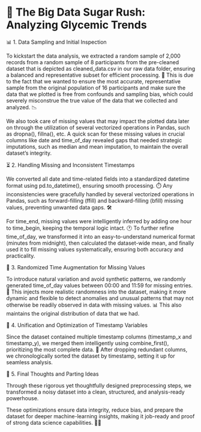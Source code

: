 # 🚀 The Big Data Sugar Rush: Analyzing Glycemic Trends

📊 1. Data Sampling and Initial Inspection

To kickstart the data analysis, we extracted a random sample of 2,000 records from a
random sample of 8 participants from the pre-cleaned dataset
that is depicted as cleaned_data.csv in our raw data folder,
ensuring a balanced and representative subset for efficient processing. 🧐
This is due to the fact that we wanted to ensure the most accurate, representative
sample from the original population of 16 participants and make sure the data
that we plotted is free from confounds and sampling bias, which could severely
misconstrue the true value of the data that we collected and analyzed. 📉

We also took care of missing values that may impact the plotted data later on
through the utilization of several vectorized operations in Pandas, such as dropna(), fillna(), etc.
A quick scan for these missing values in crucial columns like date and time_of_day revealed gaps that
needed strategic imputations, such as median and mean imputation, to maintain the overall dataset’s integrity.



⏳ 2. Handling Missing and Inconsistent Timestamps

We converted all date and time-related fields into a
standardized datetime format using pd.to_datetime(), ensuring smooth processing. ⏱️
Any inconsistencies were gracefully handled by several vectorized
operations in Pandas, such as forward-filling (ffill) and backward-filling (bfill)
missing values, preventing unwanted data gaps. 🛠️

For time_end, missing values were intelligently inferred
by adding one hour to time_begin, keeping the temporal logic intact. 🕐
To further refine time_of_day, we transformed it into an easy-to-understand
numerical format (minutes from midnight), then calculated the dataset-wide mean,
and finally used it to fill missing values systematically, ensuring both accuracy and practicality.



🎲 3. Randomized Time Augmentation for Missing Values

To introduce natural variation and avoid synthetic patterns, we randomly generated
time_of_day values between 00:00 and 11:59 for missing entries. 🎰
This injects more realistic randomness into the dataset, making it more dynamic and flexible
to detect anomalies and unusual patterns that may not otherwise be readily observed
in data with missing values. 📊 This also maintains the original distribution of data that we had.



🔄 4. Unification and Optimization of Timestamp Variables

Since the dataset contained multiple timestamp columns (timestamp_x and timestamp_y),
we merged them intelligently using combine_first(), prioritizing the most complete data. 🔗
After dropping redundant columns, we chronologically sorted the dataset by timestamp,
setting it up for seamless analysis.



🎯 5. Final Thoughts and Parting Ideas

Through these rigorous yet thoughtfully designed preprocessing steps, we transformed a noisy dataset
into a clean, structured, and analysis-ready powerhouse.

These optimizations ensure data integrity, reduce bias, and prepare the dataset for deeper
machine-learning insights, making it job-ready and proof of strong data science capabilities. 💼✨

